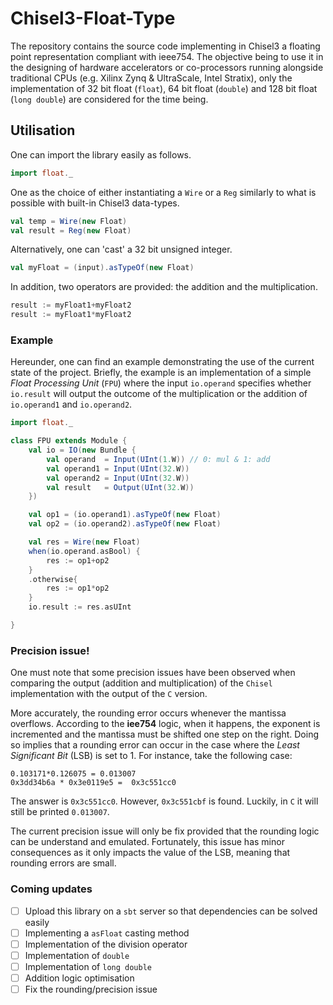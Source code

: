 # Chisel3-Float-Type

The repository contains the source code implementing in Chisel3 a floating point representation compliant with ieee754. The objective being to use it in the designing of hardware accelerators or co-processors running alongside traditional CPUs (e.g. Xilinx Zynq & UltraScale, Intel Stratix), only the implementation of 32 bit float (```float```), 64 bit float (```double```) and 128 bit float (```long double```) are considered for the time being.

## Utilisation

One can import the library easily as follows.
```scala
import float._
```
One as the choice of either instantiating a ```Wire``` or a ```Reg``` similarly to what is possible with built-in Chisel3 data-types.

```scala
val temp = Wire(new Float)
val result = Reg(new Float)
```
Alternatively, one can 'cast' a 32 bit unsigned integer.
```scala
val myFloat = (input).asTypeOf(new Float)
```
In addition, two operators are provided: the addition and the multiplication.
```scala
result := myFloat1+myFloat2
result := myFloat1*myFloat2
```

### Example

Hereunder, one can find an example demonstrating the use of the current state of the project. Briefly, the example is an implementation of a simple *Float Processing Unit* (```FPU```) where the input ```io.operand``` specifies whether ```io.result``` will output the outcome of the multiplication or the addition of ```io.operand1``` and ```io.operand2```.
```scala
import float._

class FPU extends Module {
    val io = IO(new Bundle {
        val operand  = Input(UInt(1.W)) // 0: mul & 1: add
        val operand1 = Input(UInt(32.W))
        val operand2 = Input(UInt(32.W))
        val result   = Output(UInt(32.W))
    })

    val op1 = (io.operand1).asTypeOf(new Float)
    val op2 = (io.operand2).asTypeOf(new Float)

    val res = Wire(new Float)
    when(io.operand.asBool) {
        res := op1+op2
    }
    .otherwise{
        res := op1*op2
    }
    io.result := res.asUInt

}
```

### Precision issue!

One must note that some precision issues have been observed when comparing the output (addition and multiplication) of the ```Chisel``` implementation with the output of the ```C``` version.

More accurately, the rounding error occurs whenever the mantissa overflows. According to the **iee754** logic, when it happens, the exponent is incremented and the mantissa must be shifted one step on the right. Doing so implies that a rounding error can occur in the case where the *Least Significant Bit* (LSB) is set to 1. For instance, take the following case:
```
0.103171*0.126075 = 0.013007
0x3dd34b6a * 0x3e0119e5 =  0x3c551cc0
```
The answer is ```0x3c551cc0```. However, ```0x3c551cbf``` is found. Luckily, in ```C``` it will still be printed ```0.013007```.

The current precision issue will only be fix provided that the rounding logic can be understand and emulated. Fortunately, this issue has minor consequences as it only impacts the value of the LSB, meaning that rounding errors are small.

### Coming updates

- [ ] Upload this library on a ```sbt``` server so that dependencies can be solved easily
- [ ] Implementing a ```asFloat``` casting method
- [ ] Implementation of the division operator
- [ ] Implementation of ```double```
- [ ] Implementation of ```long double```
- [ ] Addition logic optimisation
- [ ] Fix the rounding/precision issue
